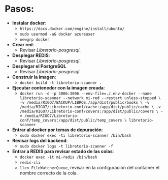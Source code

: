 
# Pasos:
- **Instalar docker**: 
  - `https://docs.docker.com/engine/install/ubuntu/`
  - `sudo usermod -aG docker azureuser`
  - `newgrp docker`
- **Crear red**: 
    - Revisar *Libretorio-posgresql*.
- **Desplegar REDIS**: 
    - Revisar *Libretorio-posgresql*.
- **Desplegar el PostgreSQL**
  - Revisar *Libretorio-posgresql*.
- **Construir la imagen**:
  - `docker build -t libretorio-scanner .` 
- **Ejecutar contenedor con la imagen creada**:
  - `docker run -d -p 3006:3006 --env-file=./.env-docker --name libretorio-scanner --network mi-red --restart unless-stopped \
  -v /media/RIGO7/BACKUP/LIBROS:/app/dist/public/books \
  -v /media/RIGO7/Libretorio-conf/cache:/app/dist/public/cache \
  -v /media/RIGO7/Libretorio-conf/covers:/app/dist/public/covers \
  -v /media/RIGO7/Libretorio-conf/temp_covers:/app/dist/public/temp_covers \
  libretorio-scanner` 
- **Entrar al docker por temas de depuración**:
  - `sudo docker exec -ti libretorio-scanner /bin/bash`
- **Revisar logs del backend**:
  - `sudo docker logs -t libretorio-scanner -f`
- **Entrar a REDIS para revisar estado de las colas**:
  - `docker exec -it mi-redis /bin/bash`
  - `redis-cli`
  - `llen FileWatcherQueue`, revisar en la configuración del container el nombre correcto de la cola.